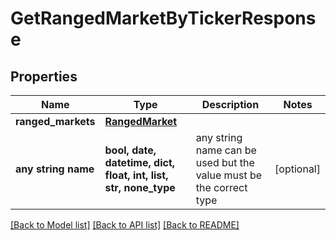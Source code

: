 # GetRangedMarketByTickerResponse


## Properties
Name | Type | Description | Notes
------------ | ------------- | ------------- | -------------
**ranged_markets** | [**RangedMarket**](RangedMarket.md) |  | 
**any string name** | **bool, date, datetime, dict, float, int, list, str, none_type** | any string name can be used but the value must be the correct type | [optional]

[[Back to Model list]](../README.md#documentation-for-models) [[Back to API list]](../README.md#documentation-for-api-endpoints) [[Back to README]](../README.md)


